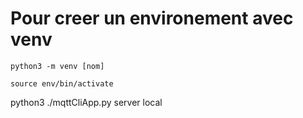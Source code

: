 # Pour creer un environement avec venv 

```
python3 -m venv [nom]
```

```
source env/bin/activate 
```


python3 ./mqttCliApp.py server local


